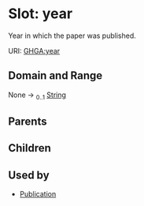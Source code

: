 
# Slot: year


Year in which the paper was published.

URI: [GHGA:year](https://w3id.org/GHGA/year)


## Domain and Range

None &#8594;  <sub>0..1</sub> [String](types/String.md)

## Parents


## Children


## Used by

 * [Publication](Publication.md)
